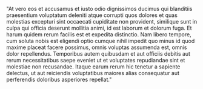 "At vero eos et accusamus et iusto odio dignissimos ducimus qui blanditiis praesentium voluptatum deleniti atque 
corrupti quos dolores et quas molestias excepturi sint occaecati cupiditate non provident, similique sunt in culpa 
qui officia deserunt mollitia animi, id est laborum et dolorum fuga. Et harum quidem rerum facilis est et expedita 
distinctio. Nam libero tempore, cum soluta nobis est eligendi optio cumque nihil impedit quo minus id quod maxime 
placeat facere possimus, omnis voluptas assumenda est, omnis dolor repellendus. Temporibus autem quibusdam et aut 
officiis debitis aut rerum necessitatibus saepe eveniet ut et voluptates repudiandae sint et molestiae non recusandae. 
Itaque earum rerum hic tenetur a sapiente delectus, ut aut reiciendis voluptatibus maiores alias consequatur aut 
perferendis doloribus asperiores repellat."
